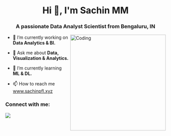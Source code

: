 <h1 align="center">Hi 👋,         I'm Sachin MM</h1>
<h3 align="center">A passionate Data Analyst Scientist from Bengaluru, IN</h3>
<img align="right" alt="Coding" width="300" src="https://cdn.dribbble.com/users/1162077/screenshots/3848914/programmer.gif">


- 🔭 I’m currently working on **Data Analytics & BI.**
- 💬 Ask me about **Data, Visualization & Analytics.**

- 🌱 I’m currently learning **ML & DL.**

- 📫 How to reach me <a href="https://www.sachinpfl.xyz/" target="blank">www.sachinpfl.xyz</a>

<h3 align="left">Connect with me:</h3>
<p align="left">

<p><img align="center" src="https://github-readme-streak-stats.herokuapp.com/?user=Sachinsatya&&theme=tokyonight"  /></p>


